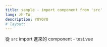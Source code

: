 ```yaml
---
title: sample - import component from 'src'
lang: zh-TW
description: YOYOYO
# layout:
---
```


<script setup>
import Test from '@components/test.vue'
</script>

<Test />

從 `src` import 進來的 component - test.vue
